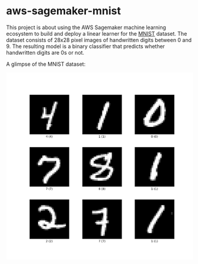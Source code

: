 # aws-sagemaker-mnist

This project is about using the AWS Sagemaker machine learning ecosystem to build and deploy a linear learner for the [MNIST](https://en.wikipedia.org/wiki/MNIST_database) dataset. The dataset consists of 28x28 pixel images of handwritten digits between 0 and 9. The resulting model is a binary classifier that predicts whether handwritten digits are 0s or not.

A glimpse of the MNIST dataset:

![](mnist_glimpse.png)
